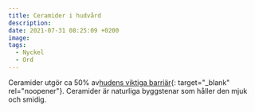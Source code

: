 ```yaml
---
title: Ceramider i hudvård
description:
date: 2021-07-31 08:25:09 +0200
image:
tags:
  - Nyckel
  - Ord
---
```

Ceramider utgör ca 50% av[hudens viktiga barriär](/2021/07/25/bevara-en-stark-hudbarri%C3%A4r/){: target="_blank" rel="noopener"}. Ceramider är naturliga byggstenar som h&aring;ller den mjuk och smidig.&nbsp;
